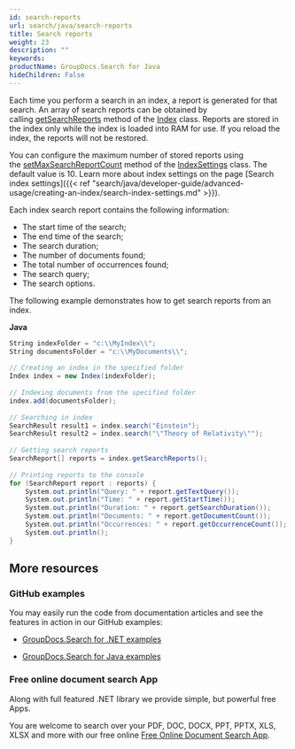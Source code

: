 ```yaml
---
id: search-reports
url: search/java/search-reports
title: Search reports
weight: 23
description: ""
keywords: 
productName: GroupDocs.Search for Java
hideChildren: False
---
```

Each time you perform a search in an index, a report is generated for that search. An array of search reports can be obtained by calling [getSearchReports](https://apireference.groupdocs.com/search/java/com.groupdocs.search/Index#getSearchReports()) method of the [Index](https://apireference.groupdocs.com/search/java/com.groupdocs.search/Index) class. Reports are stored in the index only while the index is loaded into RAM for use. If you reload the index, the reports will not be restored.

You can configure the maximum number of stored reports using the [setMaxSearchReportCount](https://apireference.groupdocs.com/search/java/com.groupdocs.search/IndexSettings#setMaxSearchReportCount(int)) method of the [IndexSettings](https://apireference.groupdocs.com/search/java/com.groupdocs.search/IndexSettings) class. The default value is 10. Learn more about index settings on the page [Search index settings]({{< ref "search/java/developer-guide/advanced-usage/creating-an-index/search-index-settings.md" >}}).

Each index search report contains the following information:

*   The start time of the search;
*   The end time of the search;
*   The search duration;
*   The number of documents found;
*   The total number of occurrences found;
*   The search query;
*   The search options.

The following example demonstrates how to get search reports from an index.

**Java**

```csharp
String indexFolder = "c:\\MyIndex\\";
String documentsFolder = "c:\\MyDocuments\\";
 
// Creating an index in the specified folder
Index index = new Index(indexFolder);
 
// Indexing documents from the specified folder
index.add(documentsFolder);
 
// Searching in index
SearchResult result1 = index.search("Einstein");
SearchResult result2 = index.search("\"Theory of Relativity\"");
 
// Getting search reports
SearchReport[] reports = index.getSearchReports();
 
// Printing reports to the console
for (SearchReport report : reports) {
    System.out.println("Query: " + report.getTextQuery());
    System.out.println("Time: " + report.getStartTime());
    System.out.println("Duration: " + report.getSearchDuration());
    System.out.println("Documents: " + report.getDocumentCount());
    System.out.println("Occurrences: " + report.getOccurrenceCount());
    System.out.println();
}
```

## More resources

### GitHub examples

You may easily run the code from documentation articles and see the features in action in our GitHub examples:

*   [GroupDocs.Search for .NET examples](https://github.com/groupdocs-search/GroupDocs.Search-for-.NET)
    
*   [GroupDocs.Search for Java examples](https://github.com/groupdocs-search/GroupDocs.Search-for-Java)
    

### Free online document search App

Along with full featured .NET library we provide simple, but powerful free Apps.

You are welcome to search over your PDF, DOC, DOCX, PPT, PPTX, XLS, XLSX and more with our free online [Free Online Document Search App](https://products.groupdocs.app/search).
